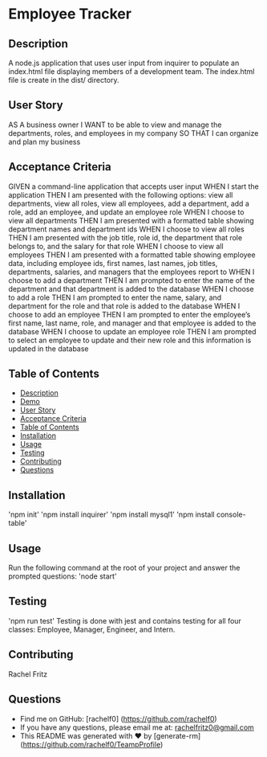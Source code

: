 #  Employee Tracker

## Description
A node.js application that uses user input from inquirer to populate an index.html file displaying members of a development team. The index.html file is create in the dist/ directory.

## User Story
AS A business owner
I WANT to be able to view and manage the departments, roles, and employees in my company
SO THAT I can organize and plan my business

## Acceptance Criteria
GIVEN a command-line application that accepts user input
WHEN I start the application
THEN I am presented with the following options: view all departments, view all roles, view all employees, add a department, add a role, add an employee, and update an employee role
WHEN I choose to view all departments
THEN I am presented with a formatted table showing department names and department ids
WHEN I choose to view all roles
THEN I am presented with the job title, role id, the department that role belongs to, and the salary for that role
WHEN I choose to view all employees
THEN I am presented with a formatted table showing employee data, including employee ids, first names, last names, job titles, departments, salaries, and managers that the employees report to
WHEN I choose to add a department
THEN I am prompted to enter the name of the department and that department is added to the database
WHEN I choose to add a role
THEN I am prompted to enter the name, salary, and department for the role and that role is added to the database
WHEN I choose to add an employee
THEN I am prompted to enter the employee’s first name, last name, role, and manager and that employee is added to the database
WHEN I choose to update an employee role
THEN I am prompted to select an employee to update and their new role and this information is updated in the database 

## Table of Contents
  - [Description](#description)
  - [Demo](#demo)
  - [User Story](#user-story)
  - [Acceptance Criteria](#acceptance-criteria)
  - [Table of Contents](#table-of-contents)
  - [Installation](#installation)
  - [Usage](#usage)
  - [Testing](#testing)
  - [Contributing](#contributing)
  - [Questions](#questions)

## Installation
'npm init'
'npm install inquirer'
'npm install mysql1'
'npm install console-table'

## Usage
Run the following command at the root of your project and answer the prompted questions:
'node start'

## Testing
'npm run test'
Testing is done with jest and contains testing for all four classes: Employee, Manager, Engineer, and Intern.

## Contributing
Rachel Fritz

## Questions
 - Find me on GitHub: [rachelf0] (https://github.com/rachelf0) 
  - If you have any questions, please email me at: rachelfritz0@gmail.com
  - This README was generated with ❤️ by [generate-rm] (https://github.com/rachelf0/TeampProfile)
